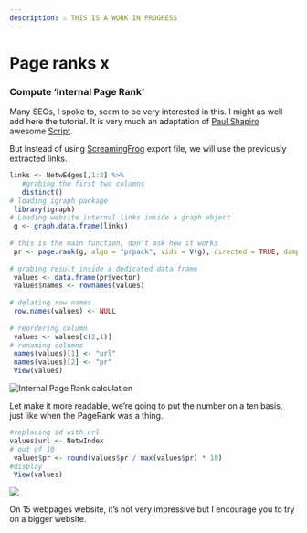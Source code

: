 ```yaml
---
description: ⚠️ THIS IS A WORK IN PROGRESS
---
```


# Page ranks x

### Compute ‘Internal Page Rank’ <a id="4-compute-internal-page-rank"></a>

Many SEOs, I spoke to, seem to be very interested in this. I might as well add here the tutorial. It is very much an adaptation of [Paul Shapiro](https://twitter.com/fighto) awesome [Script](https://gist.github.com/pshapiro/616b64a4e4399326c82c34734885d5bd).

But Instead of using [ScreamingFrog](https://www.screamingfrog.co.uk/) export file, we will use the previously extracted links.

```r
links <- NetwEdges[,1:2] %>%
   #grabing the first two columns
   distinct() 
# loading igraph package
 library(igraph)
# Loading website internal links inside a graph object
 g <- graph.data.frame(links)
 
# this is the main function, don't ask how it works
 pr <- page.rank(g, algo = "prpack", vids = V(g), directed = TRUE, damping = 0.85)
 
# grabing result inside a dedicated data frame
 values <- data.frame(pr$vector)
 values$names <- rownames(values)
 
# delating row names
 row.names(values) <- NULL
 
# reordering column
 values <- values[c(2,1)]
# renaming columns
 names(values)[1] <- "url"
 names(values)[2] <- "pr"
 View(values)
```

![Internal Page Rank calculation](https://www.gokam.fr/wp-content/uploads/2020/03/Screenshot-2020-03-17-23.57.20.png)

Let make it more readable, we’re going to put the number on a ten basis, just like when the PageRank was a thing.

```r
#replacing id with url
values$url <- NetwIndex
# out of 10
 values$pr <- round(values$pr / max(values$pr) * 10)
#display
 View(values)
```

![](https://www.gokam.fr/wp-content/uploads/2020/03/Screenshot-2020-03-18-00.09.37.png)

On 15 webpages website, it’s not very impressive but I encourage you to try on a bigger website.

